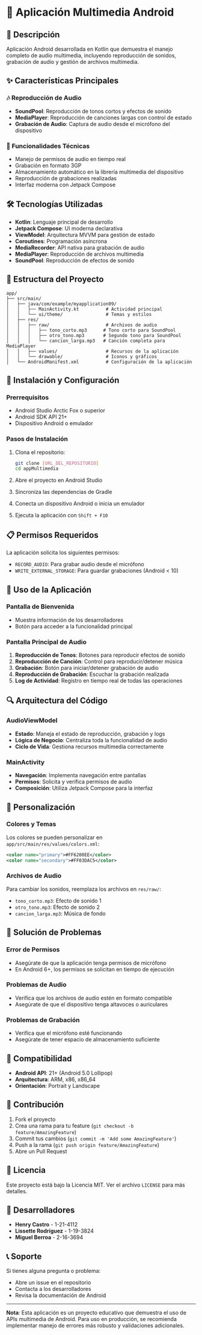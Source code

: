 # 🎵 Aplicación Multimedia Android

## 📱 Descripción
Aplicación Android desarrollada en Kotlin que demuestra el manejo completo de audio multimedia, incluyendo reproducción de sonidos, grabación de audio y gestión de archivos multimedia.

## ✨ Características Principales

### 🎶 Reproducción de Audio
- **SoundPool**: Reproducción de tonos cortos y efectos de sonido
- **MediaPlayer**: Reproducción de canciones largas con control de estado
- **Grabación de Audio**: Captura de audio desde el micrófono del dispositivo

### 🔧 Funcionalidades Técnicas
- Manejo de permisos de audio en tiempo real
- Grabación en formato 3GP
- Almacenamiento automático en la librería multimedia del dispositivo
- Reproducción de grabaciones realizadas
- Interfaz moderna con Jetpack Compose

## 🛠️ Tecnologías Utilizadas

- **Kotlin**: Lenguaje principal de desarrollo
- **Jetpack Compose**: UI moderna declarativa
- **ViewModel**: Arquitectura MVVM para gestión de estado
- **Coroutines**: Programación asíncrona
- **MediaRecorder**: API nativa para grabación de audio
- **MediaPlayer**: Reproducción de archivos multimedia
- **SoundPool**: Reproducción de efectos de sonido

## 📁 Estructura del Proyecto

```
app/
├── src/main/
│   ├── java/com/example/myapplication09/
│   │   ├── MainActivity.kt          # Actividad principal
│   │   └── ui/theme/                # Temas y estilos
│   ├── res/
│   │   ├── raw/                     # Archivos de audio
│   │   │   ├── tono_corto.mp3      # Tono corto para SoundPool
│   │   │   ├── otro_tono.mp3       # Segundo tono para SoundPool
│   │   │   └── cancion_larga.mp3   # Canción completa para MediaPlayer
│   │   ├── values/                  # Recursos de la aplicación
│   │   └── drawable/                # Iconos y gráficos
│   └── AndroidManifest.xml          # Configuración de la aplicación
```

## 🚀 Instalación y Configuración

### Prerrequisitos
- Android Studio Arctic Fox o superior
- Android SDK API 21+
- Dispositivo Android o emulador

### Pasos de Instalación
1. Clona el repositorio:
   ```bash
   git clone [URL_DEL_REPOSITORIO]
   cd appMultimedia
   ```

2. Abre el proyecto en Android Studio

3. Sincroniza las dependencias de Gradle

4. Conecta un dispositivo Android o inicia un emulador

5. Ejecuta la aplicación con `Shift + F10`

## 📋 Permisos Requeridos

La aplicación solicita los siguientes permisos:
- `RECORD_AUDIO`: Para grabar audio desde el micrófono
- `WRITE_EXTERNAL_STORAGE`: Para guardar grabaciones (Android < 10)

## 🎯 Uso de la Aplicación

### Pantalla de Bienvenida
- Muestra información de los desarrolladores
- Botón para acceder a la funcionalidad principal

### Pantalla Principal de Audio
1. **Reproducción de Tonos**: Botones para reproducir efectos de sonido
2. **Reproducción de Canción**: Control para reproducir/detener música
3. **Grabación**: Botón para iniciar/detener grabación de audio
4. **Reproducción de Grabación**: Escuchar la grabación realizada
5. **Log de Actividad**: Registro en tiempo real de todas las operaciones

## 🔍 Arquitectura del Código

### AudioViewModel
- **Estado**: Maneja el estado de reproducción, grabación y logs
- **Lógica de Negocio**: Centraliza toda la funcionalidad de audio
- **Ciclo de Vida**: Gestiona recursos multimedia correctamente

### MainActivity
- **Navegación**: Implementa navegación entre pantallas
- **Permisos**: Solicita y verifica permisos de audio
- **Composición**: Utiliza Jetpack Compose para la interfaz

## 🎨 Personalización

### Colores y Temas
Los colores se pueden personalizar en `app/src/main/res/values/colors.xml`:
```xml
<color name="primary">#FF6200EE</color>
<color name="secondary">#FF03DAC5</color>
```

### Archivos de Audio
Para cambiar los sonidos, reemplaza los archivos en `res/raw/`:
- `tono_corto.mp3`: Efecto de sonido 1
- `otro_tono.mp3`: Efecto de sonido 2
- `cancion_larga.mp3`: Música de fondo

## 🐛 Solución de Problemas

### Error de Permisos
- Asegúrate de que la aplicación tenga permisos de micrófono
- En Android 6+, los permisos se solicitan en tiempo de ejecución

### Problemas de Audio
- Verifica que los archivos de audio estén en formato compatible
- Asegúrate de que el dispositivo tenga altavoces o auriculares

### Problemas de Grabación
- Verifica que el micrófono esté funcionando
- Asegúrate de tener espacio de almacenamiento suficiente

## 📱 Compatibilidad

- **Android API**: 21+ (Android 5.0 Lollipop)
- **Arquitectura**: ARM, x86, x86_64
- **Orientación**: Portrait y Landscape

## 🤝 Contribución

1. Fork el proyecto
2. Crea una rama para tu feature (`git checkout -b feature/AmazingFeature`)
3. Commit tus cambios (`git commit -m 'Add some AmazingFeature'`)
4. Push a la rama (`git push origin feature/AmazingFeature`)
5. Abre un Pull Request

## 📄 Licencia

Este proyecto está bajo la Licencia MIT. Ver el archivo `LICENSE` para más detalles.

## 👥 Desarrolladores

- **Henry Castro** - 1-21-4112
- **Lissette Rodríguez** - 1-19-3824  
- **Miguel Berroa** - 2-16-3694

## 📞 Soporte

Si tienes alguna pregunta o problema:
- Abre un issue en el repositorio
- Contacta a los desarrolladores
- Revisa la documentación de Android

---

**Nota**: Esta aplicación es un proyecto educativo que demuestra el uso de APIs multimedia de Android. Para uso en producción, se recomienda implementar manejo de errores más robusto y validaciones adicionales.
